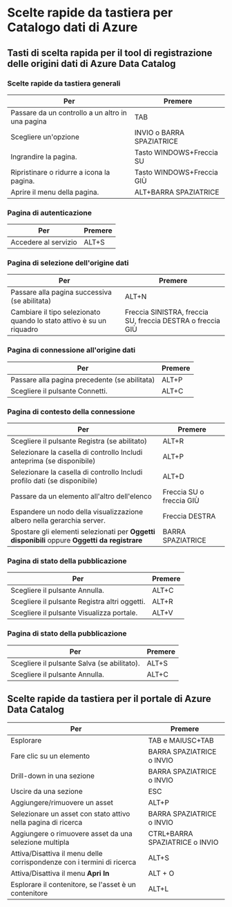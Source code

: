 <properties
   pageTitle="Catalogo dati di Azure | Microsoft Azure"
   description="Questo articolo illustra le scelte rapide da tastiera per Catalogo dati di Azure."
   services="data-catalog"
   documentationCenter=""
   authors="dvana"
   manager="NA"
   editor="steelanddata"
   tags=""/>
<tags
   ms.service="data-catalog"
   ms.devlang="NA"
   ms.topic="article"
   ms.tgt_pltfrm="NA"
   ms.workload="data-catalog"
   ms.date="03/31/2016"
   ms.author="derrickv"/>

# Scelte rapide da tastiera per Catalogo dati di Azure

## Tasti di scelta rapida per il tool di registrazione delle origini dati di Azure Data Catalog

### Scelte rapide da tastiera generali

|Per|Premere
|---|---
|Passare da un controllo a un altro in una pagina|TAB
|Scegliere un'opzione|INVIO o BARRA SPAZIATRICE
|Ingrandire la pagina.|Tasto WINDOWS+Freccia SU
|Ripristinare o ridurre a icona la pagina. | Tasto WINDOWS+Freccia GIÙ
|Aprire il menu della pagina.| ALT+BARRA SPAZIATRICE


### Pagina di autenticazione

|Per|Premere
|---|---
|Accedere al servizio|ALT+S

### Pagina di selezione dell'origine dati

|Per|Premere
|---|---
|Passare alla pagina successiva (se abilitata)|ALT+N
|Cambiare il tipo selezionato quando lo stato attivo è su un riquadro|Freccia SINISTRA, freccia SU, freccia DESTRA o freccia GIÙ

### Pagina di connessione all'origine dati

|Per|Premere
|---|---
|Passare alla pagina precedente (se abilitata)|ALT+P
|Scegliere il pulsante Connetti.| ALT+C

### Pagina di contesto della connessione

|Per|Premere
|---|---
|Scegliere il pulsante Registra (se abilitato)| ALT+R
|Selezionare la casella di controllo Includi anteprima (se disponibile)|ALT+P
|Selezionare la casella di controllo Includi profilo dati (se disponibile)|ALT+D
|Passare da un elemento all'altro dell'elenco|Freccia SU o freccia GIÙ
| Espandere un nodo della visualizzazione albero nella gerarchia server. |Freccia DESTRA
| Spostare gli elementi selezionati per **Oggetti disponibili** oppure **Oggetti da registrare** | BARRA SPAZIATRICE

### Pagina di stato della pubblicazione

|Per|Premere
|---|---
|Scegliere il pulsante Annulla.|ALT+C
|Scegliere il pulsante Registra altri oggetti.| ALT+R
|Scegliere il pulsante Visualizza portale. | ALT+V

### Pagina di stato della pubblicazione

|Per|Premere
|---|---
|Scegliere il pulsante Salva (se abilitato).| ALT+S
|Scegliere il pulsante Annulla.|ALT+C

## Scelte rapide da tastiera per il portale di Azure Data Catalog

|Per|Premere
|---|---
|Esplorare| TAB e MAIUSC+TAB
|Fare clic su un elemento| BARRA SPAZIATRICE o INVIO
|Drill-down in una sezione| BARRA SPAZIATRICE o INVIO
|Uscire da una sezione| ESC
|Aggiungere/rimuovere un asset| ALT+P
|Selezionare un asset con stato attivo nella pagina di ricerca| BARRA SPAZIATRICE o INVIO
|Aggiungere o rimuovere asset da una selezione multipla| CTRL+BARRA SPAZIATRICE o INVIO
|Attiva/Disattiva il menu delle corrispondenze con i termini di ricerca| ALT+S
|Attiva/Disattiva il menu **Apri In** | ALT + O
|Esplorare il contenitore, se l'asset è un contenitore | ALT+L

<!---HONumber=AcomDC_0406_2016-->
